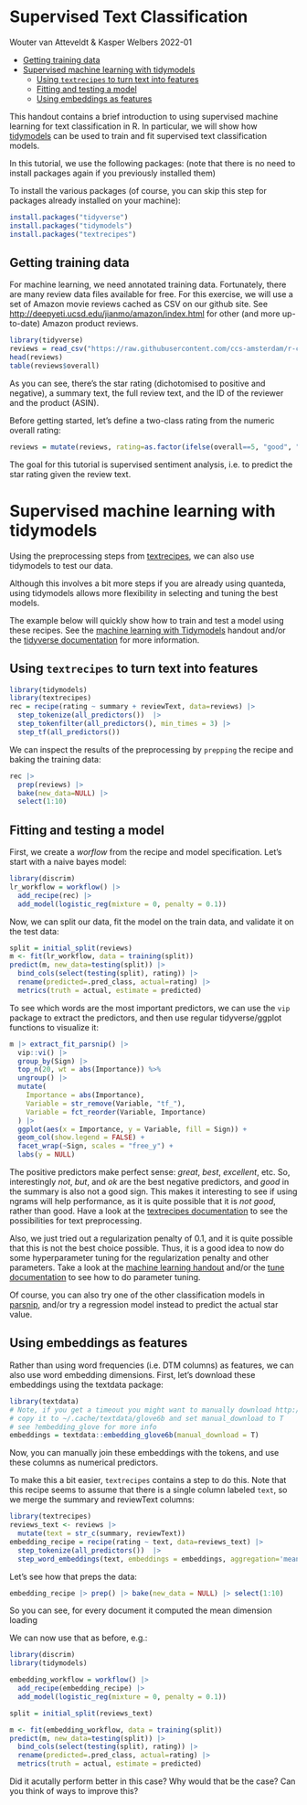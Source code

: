 Supervised Text Classification
================
Wouter van Atteveldt & Kasper Welbers
2022-01

- [Getting training data](#getting-training-data)
- [Supervised machine learning with
  tidymodels](#supervised-machine-learning-with-tidymodels)
  - [Using `textrecipes` to turn text into
    features](#using-textrecipes-to-turn-text-into-features)
  - [Fitting and testing a model](#fitting-and-testing-a-model)
  - [Using embeddings as features](#using-embeddings-as-features)

This handout contains a brief introduction to using supervised machine
learning for text classification in R. In particular, we will show how
[tidymodels](machine_learning.md) can be used to train and fit
supervised text classification models.

In this tutorial, we use the following packages: (note that there is no
need to install packages again if you previously installed them)

To install the various packages (of course, you can skip this step for
packages already installed on your machine):

``` r
install.packages("tidyverse")
install.packages("tidymodels")
install.packages("textrecipes")
```

## Getting training data

For machine learning, we need annotated training data. Fortunately,
there are many review data files available for free. For this exercise,
we will use a set of Amazon movie reviews cached as CSV on our github
site. See <http://deepyeti.ucsd.edu/jianmo/amazon/index.html> for other
(and more up-to-date) Amazon product reviews.

``` r
library(tidyverse)
reviews = read_csv("https://raw.githubusercontent.com/ccs-amsterdam/r-course-material/master/data/reviews2.csv")
head(reviews)
table(reviews$overall)
```

As you can see, there’s the star rating (dichotomised to positive and
negative), a summary text, the full review text, and the ID of the
reviewer and the product (ASIN).

Before getting started, let’s define a two-class rating from the numeric
overall rating:

``` r
reviews = mutate(reviews, rating=as.factor(ifelse(overall==5, "good", "bad")))
```

The goal for this tutorial is supervised sentiment analysis, i.e. to
predict the star rating given the review text.

# Supervised machine learning with tidymodels

Using the preprocessing steps from
[textrecipes](https://textrecipes.tidymodels.org), we can also use
tidymodels to test our data.

Although this involves a bit more steps if you are already using
quanteda, using tidymodels allows more flexibility in selecting and
tuning the best models.

The example below will quickly show how to train and test a model using
these recipes. See the [machine learning with
Tidymodels](machine_learning.md) handout and/or the [tidyverse
documentation](https://tidyverse.org) for more information.

## Using `textrecipes` to turn text into features

``` r
library(tidymodels)
library(textrecipes)
rec = recipe(rating ~ summary + reviewText, data=reviews) |>
  step_tokenize(all_predictors())  |>
  step_tokenfilter(all_predictors(), min_times = 3) |>
  step_tf(all_predictors())
```

We can inspect the results of the preprocessing by `prepping` the recipe
and baking the training data:

``` r
rec |> 
  prep(reviews) |>
  bake(new_data=NULL) |> 
  select(1:10)
```

## Fitting and testing a model

First, we create a *worflow* from the recipe and model specification.
Let’s start with a naive bayes model:

``` r
library(discrim)
lr_workflow = workflow() |>
  add_recipe(rec) |>
  add_model(logistic_reg(mixture = 0, penalty = 0.1))
```

Now, we can split our data, fit the model on the train data, and
validate it on the test data:

``` r
split = initial_split(reviews)
m <- fit(lr_workflow, data = training(split))
predict(m, new_data=testing(split)) |>
  bind_cols(select(testing(split), rating)) |>
  rename(predicted=.pred_class, actual=rating) |>
  metrics(truth = actual, estimate = predicted)
```

To see which words are the most important predictors, we can use the
`vip` package to extract the predictors, and then use regular
tidyverse/ggplot functions to visualize it:

``` r
m |> extract_fit_parsnip() |>
  vip::vi() |> 
  group_by(Sign) |>
  top_n(20, wt = abs(Importance)) %>%
  ungroup() |>
  mutate(
    Importance = abs(Importance),
    Variable = str_remove(Variable, "tf_"),
    Variable = fct_reorder(Variable, Importance)
  ) |>
  ggplot(aes(x = Importance, y = Variable, fill = Sign)) +
  geom_col(show.legend = FALSE) +
  facet_wrap(~Sign, scales = "free_y") +
  labs(y = NULL)
```

The positive predictors make perfect sense: *great*, *best*,
*excellent*, etc. So, interestingly *not*, *but*, and *ok* are the best
negative predictors, and *good* in the summary is also not a good sign.
This makes it interesting to see if using ngrams will help performance,
as it is quite possible that it is *not good*, rather than good. Have a
look at the [textrecipes
documentation](https://textrecipes.tidymodels.org/reference/) to see the
possibilities for text preprocessing.

Also, we just tried out a regularization penalty of 0.1, and it is quite
possible that this is not the best choice possible. Thus, it is a good
idea to now do some hyperparameter tuning for the regularization penalty
and other parameters. Take a look at the [machine learning
handout](machine_learning.md) and/or the [tune
documentation](https://tune.tidymodels.org/) to see how to do parameter
tuning.

Of course, you can also try one of the other classification models in
[parsnip](https://parsnip.tidymodels.org/), and/or try a regression
model instead to predict the actual star value.

## Using embeddings as features

Rather than using word frequencies (i.e. DTM columns) as features, we
can also use word embedding dimensions. First, let’s download these
embeddings using the textdata package:

``` r
library(textdata)
# Note, if you get a timeout you might want to manually download http://nlp.stanford.edu/data/glove.6B.zip,
# copy it to ~/.cache/textdata/glove6b and set manual_download to T
# see ?embedding_glove for more info
embeddings = textdata::embedding_glove6b(manual_download = T)
```

Now, you can manually join these embeddings with the tokens, and use
these columns as numerical predictors.

To make this a bit easier, `textrecipes` contains a step to do this.
Note that this recipe seems to assume that there is a single column
labeled `text`, so we merge the summary and reviewText columns:

``` r
library(textrecipes)
reviews_text <- reviews |>
  mutate(text = str_c(summary, reviewText))
embedding_recipe = recipe(rating ~ text, data=reviews_text) |>
  step_tokenize(all_predictors())  |>
  step_word_embeddings(text, embeddings = embeddings, aggregation='mean', keep_original_cols=FALSE) 
```

Let’s see how that preps the data:

``` r
embedding_recipe |> prep() |> bake(new_data = NULL) |> select(1:10)
```

So you can see, for every document it computed the mean dimension
loading

We can now use that as before, e.g.:

``` r
library(discrim)
library(tidymodels)

embedding_workflow = workflow() |>
  add_recipe(embedding_recipe) |>
  add_model(logistic_reg(mixture = 0, penalty = 0.1))

split = initial_split(reviews_text)

m <- fit(embedding_workflow, data = training(split))
predict(m, new_data=testing(split)) |>
  bind_cols(select(testing(split), rating)) |>
  rename(predicted=.pred_class, actual=rating) |>
  metrics(truth = actual, estimate = predicted)
```

Did it acutally perform better in this case? Why would that be the case?
Can you think of ways to improve this?
